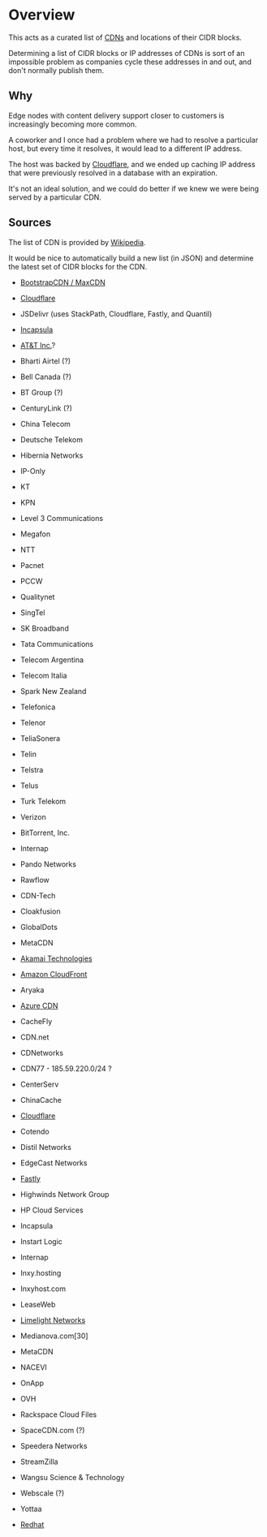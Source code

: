 # Overview

This acts as a curated list of [CDNs](https://en.wikipedia.org/wiki/Content_delivery_network) and locations of their CIDR blocks.

Determining a list of CIDR blocks or IP addresses of CDNs is sort of an impossible problem as companies cycle these addresses in and out, and don't normally publish them.

## Why

Edge nodes with content delivery support closer to customers is increasingly becoming more common.

A coworker and I once had a problem where we had to resolve a particular host, but every time it resolves, it would lead to a different IP address.

The host was backed by [Cloudflare](https://www.cloudflare.com/), and we ended up caching IP address that were previously resolved in a database with an expiration.

It's not an ideal solution, and we could do better if we knew we were being served by a particular CDN.

## Sources

The list of CDN is provided by [Wikipedia](https://en.wikipedia.org/wiki/Content_delivery_network#Notable_content_delivery_service_providers).

It would be nice to automatically build a new list (in JSON) and determine the latest set of CIDR blocks for the CDN.

* [BootstrapCDN / MaxCDN](https://www.maxcdn.com/one/tutorial/ip-blocks/)

* [Cloudflare](https://www.cloudflare.com/ips/)

* JSDelivr (uses StackPath, Cloudflare, Fastly, and Quantil)

* [Incapsula](https://www.imperva.com/ld/incapsula/cloud_waf.asp?ref=&cc=)

* [AT&T Inc.](https://developer.att.com/technical-library/network-technologies/ip-addresses)?

* Bharti Airtel (?)

* Bell Canada (?)

* BT Group (?)

* CenturyLink (?)

* China Telecom
* Deutsche Telekom
* Hibernia Networks
* IP-Only
* KT
* KPN
* Level 3 Communications
* Megafon
* NTT
* Pacnet
* PCCW
* Qualitynet
* SingTel
* SK Broadband
* Tata Communications
* Telecom Argentina
* Telecom Italia
* Spark New Zealand
* Telefonica
* Telenor
* TeliaSonera
* Telin
* Telstra
* Telus
* Turk Telekom
* Verizon
* BitTorrent, Inc.
* Internap
* Pando Networks
* Rawflow
* CDN-Tech
* Cloakfusion
* GlobalDots
* MetaCDN

* [Akamai Technologies](https://security.stackexchange.com/questions/38658/firewall-defined-akamai-ip-range)
* [Amazon CloudFront](https://ip-ranges.amazonaws.com/ip-ranges.json)
* Aryaka
* [Azure CDN](https://blogs.technet.microsoft.com/keithmayer/2013/08/14/windows-azure-datacenter-ip-ranges/#.UwFztPmSxvA)
* CacheFly
* CDN.net
* CDNetworks
* CDN77 - 185.59.220.0/24 ?
* CenterServ
* ChinaCache
* [Cloudflare](https://www.cloudflare.com/ips/)
* Cotendo
* Distil Networks
* EdgeCast Networks
* [Fastly](https://api.fastly.com/public-ip-list)
* Highwinds Network Group
* HP Cloud Services
* Incapsula
* Instart Logic
* Internap
* Inxy.hosting
* Inxyhost.com
* LeaseWeb
* [Limelight Networks](https://ipinfo.io/AS22822)
* Medianova.com[30]
* MetaCDN
* NACEVI
* OnApp
* OVH
* Rackspace Cloud Files
* SpaceCDN.com (?)
* Speedera Networks
* StreamZilla
* Wangsu Science & Technology
* Webscale (?)
* Yottaa

* [Redhat](https://access.redhat.com/articles/1525183)
